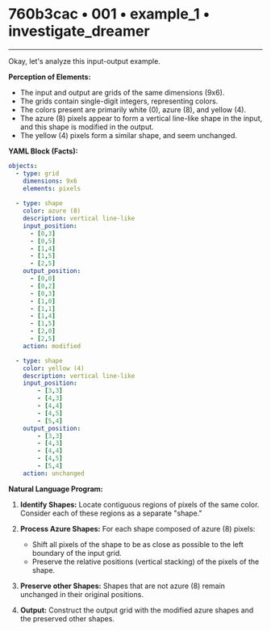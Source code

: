 # 760b3cac • 001 • example_1 • investigate_dreamer

---
Okay, let's analyze this input-output example.

**Perception of Elements:**

*   The input and output are grids of the same dimensions (9x6).
*   The grids contain single-digit integers, representing colors.
*   The colors present are primarily white (0), azure (8), and yellow (4).
*   The azure (8) pixels appear to form a vertical line-like shape in the input, and this shape is modified in the output.
*   The yellow (4) pixels form a similar shape, and seem unchanged.

**YAML Block (Facts):**



```yaml
objects:
  - type: grid
    dimensions: 9x6
    elements: pixels
    
  - type: shape
    color: azure (8)
    description: vertical line-like
    input_position:
      - [0,3]
      - [0,5]
      - [1,4]
      - [1,5]
      - [2,5]
    output_position:
      - [0,0]
      - [0,2]
      - [0,3]
      - [1,0]
      - [1,1]
      - [1,4]
      - [1,5]
      - [2,0]
      - [2,5]
    action: modified

  - type: shape
    color: yellow (4)
    description: vertical line-like
    input_position:
        - [3,3]
        - [4,3]
        - [4,4]
        - [4,5]
        - [5,4]
    output_position:
        - [3,3]
        - [4,3]
        - [4,4]
        - [4,5]
        - [5,4]
    action: unchanged
```



**Natural Language Program:**

1.  **Identify Shapes:** Locate contiguous regions of pixels of the same color. Consider each of these regions as a separate "shape."

2.  **Process Azure Shapes:** For each shape composed of azure (8) pixels:
    *   Shift all pixels of the shape to be as close as possible to the left boundary of the input grid.
    *   Preserve the relative positions (vertical stacking) of the pixels of the shape.

3.  **Preserve other Shapes:** Shapes that are not azure (8) remain unchanged in their original positions.

4.  **Output:** Construct the output grid with the modified azure shapes and the preserved other shapes.


